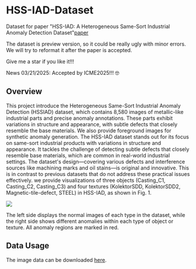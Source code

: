 # HSS-IAD-Dataset
Dataset for paper "HSS-IAD: A Heterogeneous Same-Sort Industrial Anomaly Detection Dataset"[paper](https://arxiv.org/abs/2504.12689)

The dataset is preview version, so it could be really ugly with minor errors. We will try to reformat it after the paper is accepted.

Give me a star if you like it!!!

News 03/21/2025: Accepted by ICME2025!!! 🤓

## Overview
This project introduce the Heterogeneous Same-Sort Industrial Anomaly Detection (HSSIAD) dataset, which contains 8,580 images of metallic-like industrial parts and precise anomaly annotations. These parts exhibit variations in structure and appearance, with subtle defects that closely resemble the base materials. We also provide foreground images for synthetic anomaly generation. The HSS-IAD dataset stands out for its focus on same-sort industrial products with variations in structure and appearance. It tackles the challenge of detecting subtle defects that closely resemble base materials, which are common in real-world industrial settings. The dataset's design—covering various defects and interference sources like machining marks and oil stains—is original and innovative. This is in contrast to previous datasets that do not address these practical issues effectively. we provide visualizations of three objects (Casting\_C1, Casting\_C2, Casting\_C3) and four textures (KolektorSDD, KolektorSDD2, Magnetic-tile-defect, STEEL) in HSS-IAD, as shown in Fig. 1.

![](fu_data.png)

The left side displays the normal images of each type in the dataset, while the right side shows different anomalies within each type of object or texture. All anomaly regions are marked in red.

## Data Usage

The image data can be downloaded [here](https://drive.google.com/file/d/13lBfOodsfkkQhX7PJ7kT8qc2KuHqwD4L/view?usp=sharing). 

